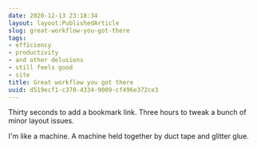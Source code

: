 ```yaml
---
date: 2020-12-13 23:18:34
layout: layout:PublishedArticle
slug: great-workflow-you-got-there
tags:
- efficiency
- productivity
- and other delusions
- still feels good
- site
title: Great workflow you got there
uuid: d519ecf1-c370-4334-9009-cf496e372ce3
---
```


Thirty seconds to add a bookmark link.
Three hours to tweak a bunch of minor layout issues.

I'm like a machine.
A machine held together by duct tape and glitter glue.